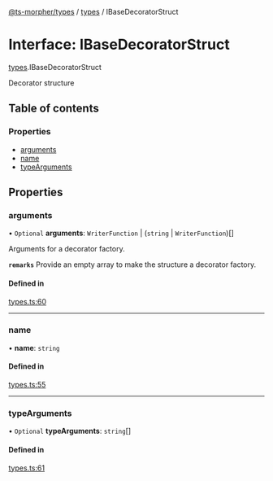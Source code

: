 [@ts-morpher/types](../README.md) / [types](../modules/types.md) / IBaseDecoratorStruct

# Interface: IBaseDecoratorStruct

[types](../modules/types.md).IBaseDecoratorStruct

Decorator structure

## Table of contents

### Properties

- [arguments](types.IBaseDecoratorStruct.md#arguments)
- [name](types.IBaseDecoratorStruct.md#name)
- [typeArguments](types.IBaseDecoratorStruct.md#typearguments)

## Properties

### arguments

• `Optional` **arguments**: `WriterFunction` \| (`string` \| `WriterFunction`)[]

Arguments for a decorator factory.

**`remarks`** Provide an empty array to make the structure a decorator factory.

#### Defined in

[types.ts:60](https://github.com/linbudu599/morpher/blob/98d4a1f/packages/types/src/types.ts#L60)

___

### name

• **name**: `string`

#### Defined in

[types.ts:55](https://github.com/linbudu599/morpher/blob/98d4a1f/packages/types/src/types.ts#L55)

___

### typeArguments

• `Optional` **typeArguments**: `string`[]

#### Defined in

[types.ts:61](https://github.com/linbudu599/morpher/blob/98d4a1f/packages/types/src/types.ts#L61)
